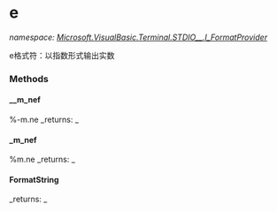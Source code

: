 ﻿
# e
_namespace: [Microsoft.VisualBasic.Terminal.STDIO__.I_FormatProvider](N-Microsoft.VisualBasic.Terminal.STDIO__.I_FormatProvider.md)_

e格式符：以指数形式输出实数

### Methods

#### __m_nef
%-m.ne
_returns: _
#### _m_nef
%m.ne
_returns: _
#### FormatString

_returns: _



